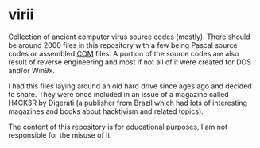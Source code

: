 # virii
Collection of ancient computer virus source codes (mostly). 
There should be around 2000 files in this repository with a few being Pascal source codes or assembled [COM](https://en.wikipedia.org/wiki/COM_file) files. A portion of the source codes are also result of reverse engineering and 
most if not all of it were created for DOS and/or Win9x.

I had this files laying around an old hard drive since ages ago and decided to share. They were once included in an issue of a magazine called H4CK3R by Digerati (a publisher from Brazil which had lots of interesting magazines and books about hacktivism and related topics).

The content of this repository is for educational purposes, I am not responsible for the misuse of it.
